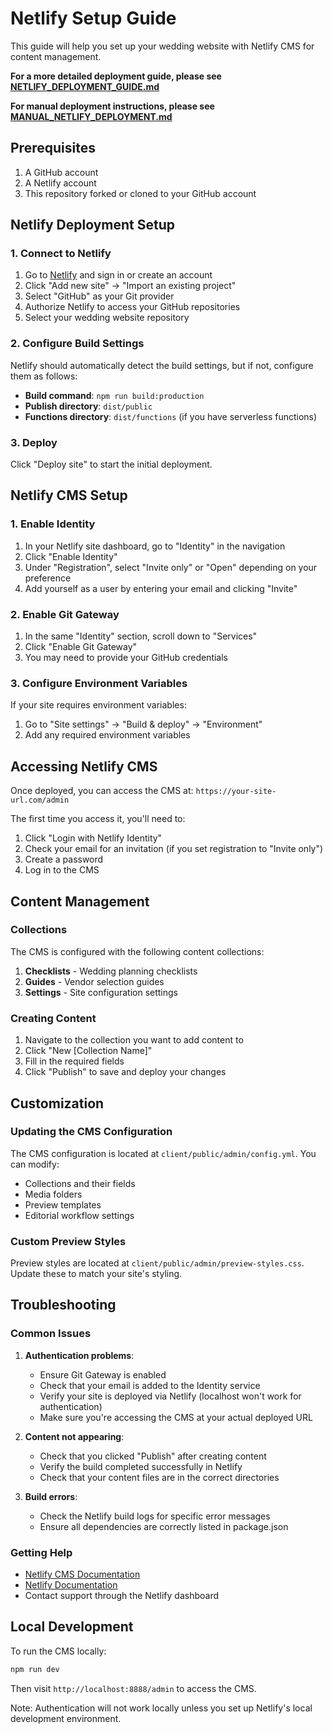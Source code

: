 # Netlify Setup Guide

This guide will help you set up your wedding website with Netlify CMS for content management.

**For a more detailed deployment guide, please see [NETLIFY_DEPLOYMENT_GUIDE.md](NETLIFY_DEPLOYMENT_GUIDE.md)**

**For manual deployment instructions, please see [MANUAL_NETLIFY_DEPLOYMENT.md](MANUAL_NETLIFY_DEPLOYMENT.md)**

## Prerequisites

1. A GitHub account
2. A Netlify account
3. This repository forked or cloned to your GitHub account

## Netlify Deployment Setup

### 1. Connect to Netlify

1. Go to [Netlify](https://app.netlify.com/) and sign in or create an account
2. Click "Add new site" → "Import an existing project"
3. Select "GitHub" as your Git provider
4. Authorize Netlify to access your GitHub repositories
5. Select your wedding website repository

### 2. Configure Build Settings

Netlify should automatically detect the build settings, but if not, configure them as follows:

- **Build command**: `npm run build:production`
- **Publish directory**: `dist/public`
- **Functions directory**: `dist/functions` (if you have serverless functions)

### 3. Deploy

Click "Deploy site" to start the initial deployment.

## Netlify CMS Setup

### 1. Enable Identity

1. In your Netlify site dashboard, go to "Identity" in the navigation
2. Click "Enable Identity"
3. Under "Registration", select "Invite only" or "Open" depending on your preference
4. Add yourself as a user by entering your email and clicking "Invite"

### 2. Enable Git Gateway

1. In the same "Identity" section, scroll down to "Services"
2. Click "Enable Git Gateway"
3. You may need to provide your GitHub credentials

### 3. Configure Environment Variables

If your site requires environment variables:

1. Go to "Site settings" → "Build & deploy" → "Environment"
2. Add any required environment variables

## Accessing Netlify CMS

Once deployed, you can access the CMS at:
`https://your-site-url.com/admin`

The first time you access it, you'll need to:
1. Click "Login with Netlify Identity"
2. Check your email for an invitation (if you set registration to "Invite only")
3. Create a password
4. Log in to the CMS

## Content Management

### Collections

The CMS is configured with the following content collections:

1. **Checklists** - Wedding planning checklists
2. **Guides** - Vendor selection guides
3. **Settings** - Site configuration settings

### Creating Content

1. Navigate to the collection you want to add content to
2. Click "New [Collection Name]"
3. Fill in the required fields
4. Click "Publish" to save and deploy your changes

## Customization

### Updating the CMS Configuration

The CMS configuration is located at `client/public/admin/config.yml`. You can modify:
- Collections and their fields
- Media folders
- Preview templates
- Editorial workflow settings

### Custom Preview Styles

Preview styles are located at `client/public/admin/preview-styles.css`. Update these to match your site's styling.

## Troubleshooting

### Common Issues

1. **Authentication problems**: 
   - Ensure Git Gateway is enabled
   - Check that your email is added to the Identity service
   - Verify your site is deployed via Netlify (localhost won't work for authentication)
   - Make sure you're accessing the CMS at your actual deployed URL

2. **Content not appearing**:
   - Check that you clicked "Publish" after creating content
   - Verify the build completed successfully in Netlify
   - Check that your content files are in the correct directories

3. **Build errors**:
   - Check the Netlify build logs for specific error messages
   - Ensure all dependencies are correctly listed in package.json

### Getting Help

- [Netlify CMS Documentation](https://www.netlifycms.org/docs/intro/)
- [Netlify Documentation](https://docs.netlify.com/)
- Contact support through the Netlify dashboard

## Local Development

To run the CMS locally:

```bash
npm run dev
```

Then visit `http://localhost:8888/admin` to access the CMS.

Note: Authentication will not work locally unless you set up Netlify's local development environment.
